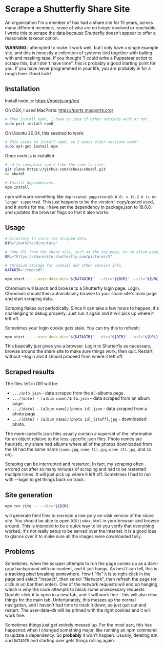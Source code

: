 # Scrape a Shutterfly Share Site

An organization I'm a member of has had a share site for 15 years, across many
different members, some of who are no longer involved or reachable.  I wrote
this to scrape the data because Shutterfly doesn't appear to offer a reasonable
takeout option.

**WARNING** I attempted to make it work well, but I only have a single example
site, and this is honestly a collection of systems tied together with bailing
with and masking tape.  If you thought "I could write a Puppeteer script to
scrape this, but I don't have time", this is probably a good starting point for
you.  If you have never programmed in your life, you are probably in for a rough
time.  Good luck!

## Installation

Install node.js: https://nodejs.org/en/

On OSX, I used MacPorts: https://ports.macports.org/

```sh
# Then install npm8, I have no idea if other versions work or not.
sudo port install npm8
```

On Ubuntu 20.04, this seemed to work:

```sh
# This seems to install npm6, so I guess older versions work?
sudo apt-get install npm
```

Once node.js is installed:

```sh
# cd to someplace you'd like the code to live.
git clone https://github.com/dshess/shutdl.git
cd shutdl

# Install dependencies.
npm install
```

npm will warn something like `deprecated puppeteer@8.0.0: < 19.2.0 is no longer
supported`.  This just happens to be the version I copy/pasted used, and it
works for me.  I have set the dependency in package.json to 19.0.0, and updated
the browser flags so that it also works.

## Usage

```sh
# Directory to store the scraped data.
DIR="/path/to/directory"

# Some URL from the share site, such as the top page, or an album page.
URL="https://sharesite.shutterfly.com/pictures/5"

# Chromium storage for cookies and other session info.
DATADIR="/tmp/sdl"

npm start -- --user-data-dir="${DATADIR}"  --dir="${DIR}" --url="${URL}"
```

Chromium will launch and browse to a Shutterfly login page.  Login.  Chromium
should then automatically browse to your share site's main page and start
scraping data.

Scraping flakes out periodically.  Since it can take a few hours to happen, it's
challenging to debug properly.  Just run it again and it will pick up where it
left off.

Sometimes your login cookie gets stale.  You can try this to refresh:

```sh
npm start -- --user-data-dir="${DATADIR}" --dir="${DIR}" --url="${URL}" --login
```

This basically just gives you a browser.  Login to Shutterfly as necessary,
browse around the share site to make sure things work, then quit.  Restart
without --login and it should proceed from where it left off.

## Scraped results

The files left in DIR will be:

* `.../Info.json` - data scraped from the all-albums page.
* `.../[date] - [album name]/Info.json` - data scraped from an album page.
* `.../[date] - [album name]/[photo id].json` - data scraped from a photo page.
* `.../[date] - [album name]/[photo id]_[stuff].jpg` - downloaded photo.

The more-specific json files usually contain a superset of the information for
an object relative to the less-specific json files.  Photo names are heuristic,
my share had albums where all of the photos downloaded from the UI had the same
name (`name.jpg`, `name (1).jpg`, `name (2).jpg`, and so on).

Scraping can be interrupted and restarted.  In fact, my scraping often errored
out after so many minutes of scraping and had to be restarted multiple times.
It will just pick up where it left off.  Sometimes I had to run with --login to
get things back on track.

## Site generation

```sh
npm run site -- --dir="${DIR}"
```

will generate html files to recreate a low-poly on-disk version of the share
site.  You should be able to open `DIR/index.html` in your browser and browse
around.  This is intended to be a quick way to let you verify that everything
worked.  It's not really setup to be served over the Internet.  It is a good
idea to glance over it to make sure all the images were downloaded fully.

## Problems

Sometimes, when the scraper attempts to run the page comes up as a dark-gray
background with no content, and it just hangs.  As best I can tell, this is a
tracking pixel breaking somewhere.  How I "fix" it is to right-click in the page
and select "Inspect", then select "Network", then refresh the page (or click in
url bar then enter).  One of the network requests will end up hanging, which is
why the code attempts to block some unnecessary requests.  Double-click it to
open in a new tab, and it will work fine - this will also clear things for the
main tab.  Unfortunately, this messes up the normal navigation, and I haven't
had time to track it down, so just quit out and restart.  The user-data-dir will
be primed with the right cookies and it will work fine.

Sometimes things just get entirely messed up.  For the most part, this has
happened when I changed something major, like running an npm command to update a
dependency.  So **probably** it won't happen.  Usually, deleting `DIR` and
`DATADIR` and starting over gets things rolling again.